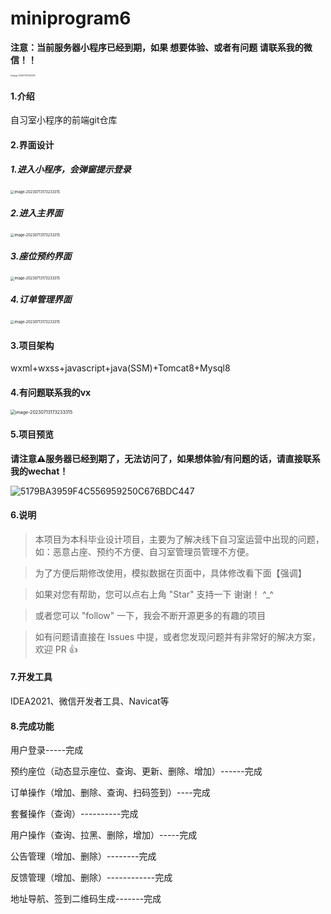 # miniprogram6

**注意：当前服务器小程序已经到期，如果  想要体验、或者有问题    请联系我的微信！！**

<img src="static/readme/vx.JPG" alt="image-20230713173233315" style="zoom:20%;" />

#### 1.介绍

自习室小程序的前端git仓库

#### 2.界面设计

##### 1.进入小程序，会弹窗提示登录

<img src="static/readme/01登录提示弹窗2.PNG" alt="image-20230713173233315" style="zoom:40%;" />

##### 2.进入主界面

<img src="static/readme/01正在处理.PNG" alt="image-20230713173233315" style="zoom:40%;" />

##### 3.座位预约界面

<img src="static/readme/02选座.png" alt="image-20230713173233315" style="zoom:40%;" />

##### 4.订单管理界面

<img src="static/readme/06订单管理订单查询.png" alt="image-20230713173233315" style="zoom:40%;" />

#####

#### 3.项目架构

wxml+wxss+javascript+java(SSM)+Tomcat8+Mysql8

#### 4.有问题联系我的vx

<img src="static/readme/vx.JPG" alt="image-20230713173233315" style="zoom:50%;" />

#### 5.项目预览

**请注意⚠️服务器已经到期了，无法访问了，如果想体验/有问题的话，请直接联系我的wechat！**

![5179BA3959F4C556959250C676BDC447](static/readme/体验.png)

#### 6.说明

> 本项目为本科毕业设计项目，主要为了解决线下自习室运营中出现的问题，如：恶意占座、预约不方便、自习室管理员管理不方便。

> 为了方便后期修改使用，模拟数据在页面中，具体修改看下面【强调】

> 如果对您有帮助，您可以点右上角 "Star" 支持一下 谢谢！ ^_^

> 或者您可以 "follow" 一下，我会不断开源更多的有趣的项目

> 如有问题请直接在 Issues 中提，或者您发现问题并有非常好的解决方案，欢迎 PR 👍

#### 7.开发工具

IDEA2021、微信开发者工具、Navicat等

#### 8.完成功能

用户登录-----完成

预约座位（动态显示座位、查询、更新、删除、增加）------完成

订单操作（增加、删除、查询、扫码签到）----完成

套餐操作（查询）----------完成

用户操作（查询、拉黑、删除，增加）-----完成

公告管理（增加、删除）--------完成

反馈管理（增加、删除）------------完成

地址导航、签到二维码生成-------完成
